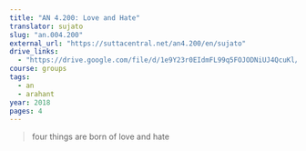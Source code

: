 ```yaml
---
title: "AN 4.200: Love and Hate"
translator: sujato
slug: "an.004.200"
external_url: "https://suttacentral.net/an4.200/en/sujato"
drive_links:
  - "https://drive.google.com/file/d/1e9Y23r0EIdmFL99q5FOJODNiUJ4QcuKl/view?usp=drivesdk"
course: groups
tags:
  - an
  - arahant
year: 2018
pages: 4
---
```


> four things are born of love and hate